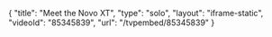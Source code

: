 {
    "title": "Meet the Novo XT",
    "type": "solo",
    "layout": "iframe-static",
    "videoId": "85345839",
    "url": "\/tvpembed\/85345839"
}